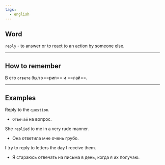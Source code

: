 ```yaml
---
tags:
  - english
---
```

## Word

`reply` - to answer or to react to an action by someone else.

---
## How to remember

В его `ответе` был х==рип== и ==лай==.

---
## Examples

Reply to the `question`.
- `Отвечай` на вопрос.

She `replied` to me in a very rude manner.
- Она ответила мне очень грубо.

I try to reply to letters the day I receive them.
- Я стараюсь отвечать на письма в день, когда я их получаю.